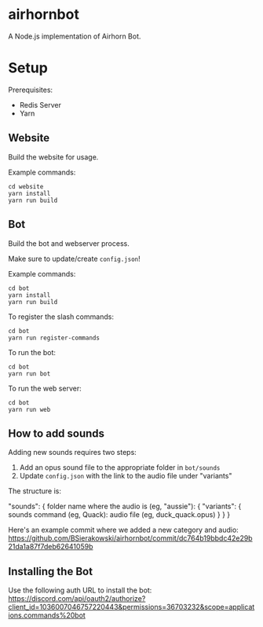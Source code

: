 # airhornbot

A Node.js implementation of Airhorn Bot.

# Setup

Prerequisites:
- Redis Server
- Yarn

## Website

Build the website for usage.

Example commands:
```
cd website
yarn install
yarn run build
```

## Bot

Build the bot and webserver process.

Make sure to update/create `config.json`!

Example commands:
```
cd bot
yarn install
yarn run build
```

To register the slash commands:
```
cd bot
yarn run register-commands
```

To run the bot:
```
cd bot
yarn run bot
```

To run the web server:
```
cd bot
yarn run web
```

## How to add sounds

Adding new sounds requires two steps:
1. Add an opus sound file to the appropriate folder in `bot/sounds`
2. Update `config.json` with the link to the audio file under "variants"

The structure is:

"sounds": {
  folder name where the audio is (eg, "aussie"): {
    "variants": {
      sounds command (eg, Quack): audio file (eg, duck_quack.opus)
    }
  }
}

Here's an example commit where we added a new category and audio: https://github.com/BSierakowski/airhornbot/commit/dc764b19bbdc42e29b21da1a87f7deb62641059b


## Installing the Bot
Use the following auth URL to install the bot:
https://discord.com/api/oauth2/authorize?client_id=1036007046757220443&permissions=36703232&scope=applications.commands%20bot
